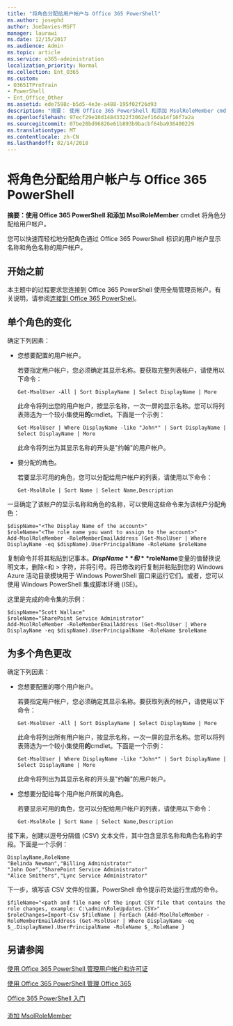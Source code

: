 ```yaml
---
title: "将角色分配给用户帐户与 Office 365 PowerShell"
ms.author: josephd
author: JoeDavies-MSFT
manager: laurawi
ms.date: 12/15/2017
ms.audience: Admin
ms.topic: article
ms.service: o365-administration
localization_priority: Normal
ms.collection: Ent_O365
ms.custom:
- O365ITProTrain
- PowerShell
- Ent_Office_Other
ms.assetid: ede7598c-b5d5-4e3e-a488-195f02f26d93
description: "摘要： 使用 Office 365 PowerShell 和添加 MsolRoleMember cmdlet 将角色分配给用户帐户。"
ms.openlocfilehash: 97ecf29e10d14843322f3062ef16da14f16f7a2a
ms.sourcegitcommit: 07be28bd96826e61b893b9bacbf64ba936400229
ms.translationtype: MT
ms.contentlocale: zh-CN
ms.lasthandoff: 02/14/2018
---
```

# <a name="assign-roles-to-user-accounts-with-office-365-powershell"></a>将角色分配给用户帐户与 Office 365 PowerShell

 **摘要：**使用 Office 365 PowerShell 和**添加 MsolRoleMember** cmdlet 将角色分配给用户帐户。
  
您可以快速而轻松地分配角色通过 Office 365 PowerShell 标识的用户帐户显示名称和角色名称的用户帐户。
  
## <a name="before-you-begin"></a>开始之前

本主题中的过程要求您连接到 Office 365 PowerShell 使用全局管理员帐户。有关说明，请参阅[连接到 Office 365 PowerShell](connect-to-office-365-powershell.md)。
  
## <a name="for-a-single-role-change"></a>单个角色的变化

确定下列因素：
  
- 您想要配置的用户帐户。
    
    若要指定用户帐户，您必须确定其显示名称。要获取完整列表帐户，请使用以下命令：
    
  ```
  Get-MsolUser -All | Sort DisplayName | Select DisplayName | More
  ```

    此命令将列出您的用户帐户，按显示名称，一次一屏的显示名称。您可以将列表筛选为一个较小集使用**的**cmdlet。下面是一个示例：
    
  ```
  Get-MsolUser | Where DisplayName -like "John*" | Sort DisplayName | Select DisplayName | More
  ```

    此命令将列出为其显示名称的开头是"约翰"的用户帐户。
    
- 要分配的角色。
    
    若要显示可用的角色，您可以分配给用户帐户的列表，请使用以下命令：
    
  ```
  Get-MsolRole | Sort Name | Select Name,Description
  ```

一旦确定了该帐户的显示名称和角色的名称，可以使用这些命令来为该帐户分配角色：
  
```
$dispName="<The Display Name of the account>"
$roleName="<The role name you want to assign to the account>"
Add-MsolRoleMember -RoleMemberEmailAddress (Get-MsolUser | Where DisplayName -eq $dispName).UserPrincipalName -RoleName $roleName
```

复制命令并将其粘贴到记事本。**$DispName**和**$roleName**变量的值替换说明文本，删除\<和 > 字符，并将引号。将已修改的行复制并粘贴到您的 Windows Azure 活动目录模块用于 Windows PowerShell 窗口来运行它们。或者，您可以使用 Windows PowerShell 集成脚本环境 (ISE)。
  
这里是完成的命令集的示例：
  
```
$dispName="Scott Wallace"
$roleName="SharePoint Service Administrator"
Add-MsolRoleMember -RoleMemberEmailAddress (Get-MsolUser | Where DisplayName -eq $dispName).UserPrincipalName -RoleName $roleName
```

## <a name="for-multiple-role-changes"></a>为多个角色更改

确定下列因素：
  
- 您想要配置的哪个用户帐户。
    
    若要指定用户帐户，您必须确定其显示名称。要获取列表的帐户，请使用以下命令：
    
  ```
  Get-MsolUser -All | Sort DisplayName | Select DisplayName | More
  ```

    此命令将列出所有用户帐户，按显示名称，一次一屏的显示名称。您可以将列表筛选为一个较小集使用**的**cmdlet。下面是一个示例：
    
  ```
  Get-MsolUser | Where DisplayName -like "John*" | Sort DisplayName | Select DisplayName | More
  ```

    此命令将列出为其显示名称的开头是"约翰"的用户帐户。
    
- 您想要分配给每个用户帐户所属的角色。
    
    若要显示可用的角色，您可以分配给用户帐户的列表，请使用以下命令：
    
  ```
  Get-MsolRole | Sort Name | Select Name,Description
  ```

接下来，创建以逗号分隔值 (CSV) 文本文件，其中包含显示名称和角色名称的字段。下面是一个示例：
  
```
DisplayName,RoleName
"Belinda Newman","Billing Administrator"
"John Doe","SharePoint Service Administrator"
"Alice Smithers","Lync Service Administrator"
```

下一步，填写该 CSV 文件的位置，PowerShell 命令提示符处运行生成的命令。
  
```
$fileName="<path and file name of the input CSV file that contains the role changes, example: C:\admin\RoleUpdates.CSV>"
$roleChanges=Import-Csv $fileName | ForEach {Add-MsolRoleMember -RoleMemberEmailAddress (Get-MsolUser | Where DisplayName -eq $_.DisplayName).UserPrincipalName -RoleName $_.RoleName }

```

## <a name="see-also"></a>另请参阅

#### 

[使用 Office 365 PowerShell 管理用户帐户和许可证](manage-user-accounts-and-licenses-with-office-365-powershell.md)
  
[使用 Office 365 PowerShell 管理 Office 365](manage-office-365-with-office-365-powershell.md)
  
[Office 365 PowerShell 入门](getting-started-with-office-365-powershell.md)
#### 

[添加 MsolRoleMember](https://msdn.microsoft.com/library/dn194120.aspx)

